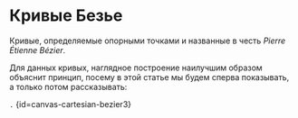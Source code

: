 <show-structure for="chapter,procedure" depth="3"/>

# Кривые Безье

Кривые, определяемые опорными точками и названные в честь *Pierre Étienne Bézier*.

Для данных кривых, наглядное построение наилучшим образом объяснит принцип, посему в этой статье мы будем сперва
показывать, а только потом рассказывать:

[](cartesian-bezier3.md)

```.``` {id=canvas-cartesian-bezier3}